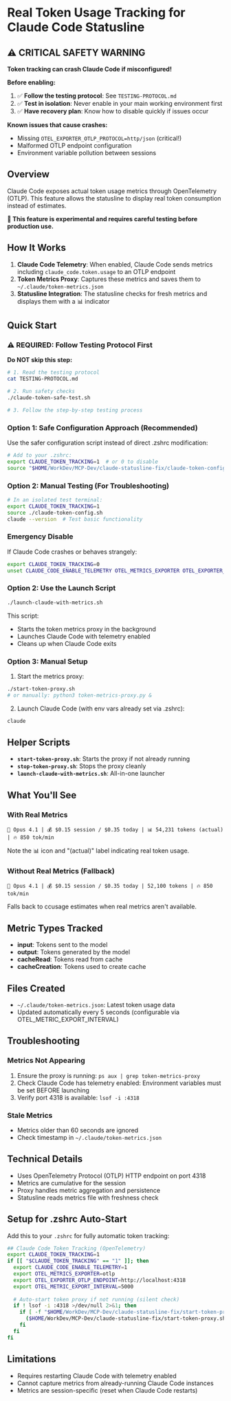# Real Token Usage Tracking for Claude Code Statusline

## ⚠️ CRITICAL SAFETY WARNING

**Token tracking can crash Claude Code if misconfigured!**

**Before enabling:**
1. ✅ **Follow the testing protocol**: See `TESTING-PROTOCOL.md`
2. ✅ **Test in isolation**: Never enable in your main working environment first
3. ✅ **Have recovery plan**: Know how to disable quickly if issues occur

**Known issues that cause crashes:**
- Missing `OTEL_EXPORTER_OTLP_PROTOCOL=http/json` (critical!)
- Malformed OTLP endpoint configuration
- Environment variable pollution between sessions

## Overview
Claude Code exposes actual token usage metrics through OpenTelemetry (OTLP). This feature allows the statusline to display real token consumption instead of estimates.

**🚨 This feature is experimental and requires careful testing before production use.**

## How It Works

1. **Claude Code Telemetry**: When enabled, Claude Code sends metrics including `claude_code.token.usage` to an OTLP endpoint
2. **Token Metrics Proxy**: Captures these metrics and saves them to `~/.claude/token-metrics.json`
3. **Statusline Integration**: The statusline checks for fresh metrics and displays them with a 📊 indicator

## Quick Start

### ⚠️ REQUIRED: Follow Testing Protocol First
**Do NOT skip this step:**
```bash
# 1. Read the testing protocol
cat TESTING-PROTOCOL.md

# 2. Run safety checks
./claude-token-safe-test.sh

# 3. Follow the step-by-step testing process
```

### Option 1: Safe Configuration Approach (Recommended)
Use the safer configuration script instead of direct .zshrc modification:
```bash
# Add to your .zshrc:
export CLAUDE_TOKEN_TRACKING=1  # or 0 to disable
source "$HOME/WorkDev/MCP-Dev/claude-statusline-fix/claude-token-config.sh"
```

### Option 2: Manual Testing (For Troubleshooting)
```bash
# In an isolated test terminal:
export CLAUDE_TOKEN_TRACKING=1
source ./claude-token-config.sh
claude --version  # Test basic functionality
```

### Emergency Disable
If Claude Code crashes or behaves strangely:
```bash
export CLAUDE_TOKEN_TRACKING=0
unset CLAUDE_CODE_ENABLE_TELEMETRY OTEL_METRICS_EXPORTER OTEL_EXPORTER_OTLP_ENDPOINT OTEL_EXPORTER_OTLP_PROTOCOL OTEL_METRIC_EXPORT_INTERVAL
```

### Option 2: Use the Launch Script
```bash
./launch-claude-with-metrics.sh
```
This script:
- Starts the token metrics proxy in the background
- Launches Claude Code with telemetry enabled
- Cleans up when Claude Code exits

### Option 3: Manual Setup
1. Start the metrics proxy:
```bash
./start-token-proxy.sh
# or manually: python3 token-metrics-proxy.py &
```

2. Launch Claude Code (with env vars already set via .zshrc):
```bash
claude
```

## Helper Scripts

- **`start-token-proxy.sh`**: Starts the proxy if not already running
- **`stop-token-proxy.sh`**: Stops the proxy cleanly
- **`launch-claude-with-metrics.sh`**: All-in-one launcher

## What You'll See

### With Real Metrics
```
🤖 Opus 4.1 | 💰 $0.15 session / $0.35 today | 📊 54,231 tokens (actual) | 🔥 850 tok/min
```
Note the 📊 icon and "(actual)" label indicating real token usage.

### Without Real Metrics (Fallback)
```
🤖 Opus 4.1 | 💰 $0.15 session / $0.35 today | 52,100 tokens | 🔥 850 tok/min
```
Falls back to ccusage estimates when real metrics aren't available.

## Metric Types Tracked

- **input**: Tokens sent to the model
- **output**: Tokens generated by the model
- **cacheRead**: Tokens read from cache
- **cacheCreation**: Tokens used to create cache

## Files Created

- `~/.claude/token-metrics.json`: Latest token usage data
- Updated automatically every 5 seconds (configurable via OTEL_METRIC_EXPORT_INTERVAL)

## Troubleshooting

### Metrics Not Appearing
1. Ensure the proxy is running: `ps aux | grep token-metrics-proxy`
2. Check Claude Code has telemetry enabled: Environment variables must be set BEFORE launching
3. Verify port 4318 is available: `lsof -i :4318`

### Stale Metrics
- Metrics older than 60 seconds are ignored
- Check timestamp in `~/.claude/token-metrics.json`

## Technical Details

- Uses OpenTelemetry Protocol (OTLP) HTTP endpoint on port 4318
- Metrics are cumulative for the session
- Proxy handles metric aggregation and persistence
- Statusline reads metrics file with freshness check

## Setup for .zshrc Auto-Start

Add this to your `.zshrc` for fully automatic token tracking:

```bash
## Claude Code Token Tracking (OpenTelemetry)
export CLAUDE_TOKEN_TRACKING=1
if [[ "$CLAUDE_TOKEN_TRACKING" == "1" ]]; then
  export CLAUDE_CODE_ENABLE_TELEMETRY=1
  export OTEL_METRICS_EXPORTER=otlp
  export OTEL_EXPORTER_OTLP_ENDPOINT=http://localhost:4318
  export OTEL_METRIC_EXPORT_INTERVAL=5000
  
  # Auto-start token proxy if not running (silent check)
  if ! lsof -i :4318 >/dev/null 2>&1; then
    if [ -f "$HOME/WorkDev/MCP-Dev/claude-statusline-fix/start-token-proxy.sh" ]; then
      ($HOME/WorkDev/MCP-Dev/claude-statusline-fix/start-token-proxy.sh >/dev/null 2>&1 &)
    fi
  fi
fi
```

## Limitations

- Requires restarting Claude Code with telemetry enabled
- Cannot capture metrics from already-running Claude Code instances
- Metrics are session-specific (reset when Claude Code restarts)